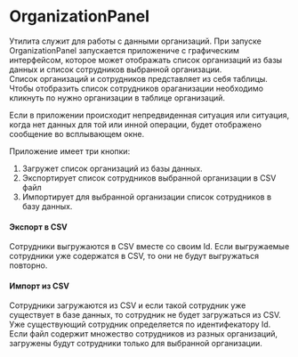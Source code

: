 # OrganizationPanel

Утилита служит для работы с данными организаций.
При запуске OrganizationPanel запускается приложениче с графическим интерфейсом, которое может отображать список организаций из базы данных и список сотрудников выбранной организации.  
Список организаций и сотрудников представляет из себя таблицы.  
Чтобы отобразить список сотрудников ораганизации необходимо кликнуть по нужно организации в таблице организаций.  

Если в приложении происходит непредвиденная ситуация или ситуация, когда нет данных для той или инной операции, будет отображено сообщение во всплывающем окне.  

Приложение имеет три кнопки:
1. Загружет список организаций из базы данных.
2. Экспортирует список сотрудников выбранной организации в CSV файл
3. Импортирует для выбранной организации список сотрудников в базу данных.

#### Экспорт в CSV
Сотрудники выгружаются в CSV вместе со своим Id. Если выгружаемые сотрудники уже содержатся в CSV, то они не будут выгружаться повторно.

#### Импорт из CSV
Сотрудники загружаются из CSV и если такой сотрудник уже существует в базе данных, то сотрудник не будет загружаться из CSV.  
Уже существующий сотрудник определяется по идентифекатору Id. Если файл содержит множество сотрудников из разных организаций, загружены будут сотрудники только для выбранной организации.

